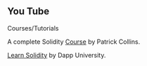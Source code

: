 ## You Tube 

Courses/Tutorials

A complete Solidity [Course](https://www.youtube.com/watch?v=gyMwXuJrbJQ&t=19945s) by Patrick Collins.

[Learn Solidity](https://www.youtube.com/watch?v=EhPeHeoKF88&t=969s) by Dapp University.  
